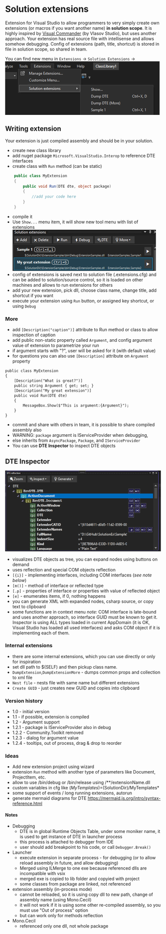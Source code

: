 ﻿# Solution extensions
Extension for Visual Studio to allow programmers to very simply create own extensions (or macros if you want another name) **in solution scope**.
It is highly inspired by [Visual Commander](https://marketplace.visualstudio.com/items?itemName=SergeyVlasov.VisualCommander) (by Vlasov Studio), but uses another approach. 
Your extension has real source file with intellisense and allows somehow debugging.
Config of extensions (path, title, shortcut) is stored in file in solution scope, so shared in team.

You can find new menu in `Extensions` -> `Solution Extensions` -> 
![Menu](images/menu.png "Menu")

## Writing extension
Your extension is just compiled assembly and should be in your solution. 
* create new class library
* add nuget package `Microsoft.VisualStudio.Interop` to reference DTE interfaces
* create class with `Run` method (can be static)
```c#
    public class MyExtension
    {
        public void Run(DTE dte, object package)
        {
            //add your code here 
        }
    }
```
* compile it
* Use `Show...` menu item, it will show new tool menu with list of extensions
![List of extensions](images/extlist.png "List of extensions")
* config of extensions is saved next to solution file (.extensions.cfg) and can be added to solution/source control, so it is loaded on other machines and allows to run extensions for others
* add your new extension, pick dll, choose class name, change title, add shortcut if you want
* execute your extension using `Run` button, or assigned key shortcut, or using `Debug`
### More
* add `[Description("caption")]` attribute to Run method or class to allow inspection of caption
* add public non-static property called `Argument`, 
and config argument value of extension to parametrize your run
* if argument starts with "?", user will be asked for it (with default value)
* for questions you can also use `[Description]` attribute on `Argument` property

``` 
public class MyExtension
{
    [Description("What is great?")]
    public string Argument { get; set; }
    [Description("My great extension")]
    public void Run(DTE dte)
    {
        MessageBox.Show($"This is argument:{Argument}");
    }
}
```
* commit and share with others in team, it is possible to share compiled assembly also
* WARNING: `package` argument is IServiceProvider when debugging, 
* else inherits from `AsyncPackage`, `Package`, and `IServiceProvider`
* You can use __DTE Inspector__ to inspect DTE objects

## DTE Inspector
![](images/dtereflection.png)
* visualizes DTE objects as tree, you can expand nodes using buttons on demand
* uses reflection and special COM objects reflection
* `[{i}]` - implementing interfaces, including COM interfaces (_see note below_)
* `[m()]` - method of interface or reflected type
* `[.p]` - properties of interface or properties with value of reflected object
* `[e]` - enumerates items, if 0, nothing happens
* you can generate XML with expanded nodes, csharp source, or copy text to clipboard
* some functions are in context menu
_note:_ COM interface is late-bound and uses another approach, so interface GUID must be known to get it. Inspector is using ALL types loaded in current AppDomain (it is OK, Visual Studio has loaded all used interfaces) and asks COM object if it is implementing each of them.


### Internal extensions
* there are some internal extensions, which you can use directly or only for inspiration
* set dll path to $(SELF) and then pickup class name.
* `DumpExtension`,`DumpExtensionMore` - dumps common props and collection to xml file
* `Nest file` - nests file with same name but different extensions
* `Create GUID` - just creates new GUID and copies into clipboard

### Version history
* 1.0 - initial version
* 1.1 - if possible, extension is compiled
* 1.2 - Argument support
* 1.2.1 - package is IServiceProvider also in debug
* 1.2.2 - Community.Toolkit removed
* 1.2.3 - dialog for argument value
* 1.2.4 - tooltips, out of process, drag & drop to reorder

### Ideas
* Add new extension project using wizard
* extension `Run` method with another type of parameters like Document, ProjectItem, etc.
* allow to use /bin/debug or /bin/release using /**/extensionName.dll
* custom variables in cfg like $(MyTemplates)=$(SolutionDir)/MyTemplates*
* some support of events / long running extensions, autorun
* generate mermaid diagrams for DTE https://mermaid.js.org/intro/syntax-reference.html


#### Notes
* Debugging
    * DTE is in global Runtime Objects Table, under some moniker name, it is used to get instance of DTE in launcher process
    * this process is attached to debugger from IDE
    * user should add breakpoint to his code, or call `Debugger.Break()`
* Launcher
    * execute extension in separate process - for debugging (or to allow reload assembly in future, and allow debugging)
    * Merged using ILMerge to one exe because referenced dlls are incompatible with vsix
    * merged exe is copied to lib folder and copyied with project
    * some classes from package are linked, not referenced
* extension assembly (in-process mode)
    * cannot be reloaded, so it is using copy dll to new path, change of assembly name (using Mono.Cecil)
    * it will not work if it is using some other re-compiled assembly, so you must use "Out of process" option
    * but can work only for methods reflection
* Mono.Cecil
    * referenced only one dll, not whole package

 